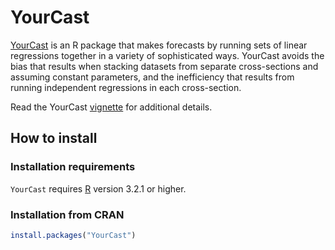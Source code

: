 # YourCast

[YourCast][] is an R package that makes forecasts by running sets of linear regressions together in a variety of sophisticated ways. YourCast avoids the bias that results when stacking datasets from separate cross-sections and assuming constant parameters, and the inefficiency that results from running independent regressions in each cross-section.

Read the YourCast [vignette][] for additional details.

## How to install

### Installation requirements
`YourCast` requires [R][] version 3.2.1 or higher.

### Installation from CRAN
```R
install.packages("YourCast")
```

[vignette]: http://cran.r-project.org/web/packages/YourCast/vignettes/YourCast.pdf
[YourCast]: http://gking.harvard.edu/yourcast
[R]: http://cran.r-project.org
